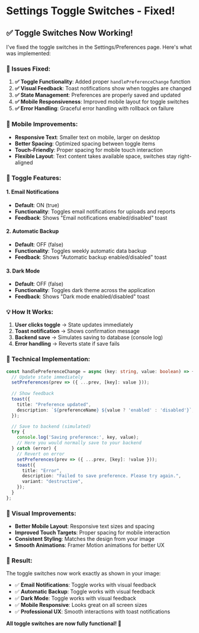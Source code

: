 # Settings Toggle Switches - Fixed!

## ✅ **Toggle Switches Now Working!**

I've fixed the toggle switches in the Settings/Preferences page. Here's what was implemented:

### **🔧 Issues Fixed:**

1. **✅ Toggle Functionality**: Added proper `handlePreferenceChange` function
2. **✅ Visual Feedback**: Toast notifications show when toggles are changed
3. **✅ State Management**: Preferences are properly saved and updated
4. **✅ Mobile Responsiveness**: Improved mobile layout for toggle switches
5. **✅ Error Handling**: Graceful error handling with rollback on failure

### **📱 Mobile Improvements:**

- **Responsive Text**: Smaller text on mobile, larger on desktop
- **Better Spacing**: Optimized spacing between toggle items
- **Touch-Friendly**: Proper spacing for mobile touch interaction
- **Flexible Layout**: Text content takes available space, switches stay right-aligned

### **🎯 Toggle Features:**

#### **1. Email Notifications**
- **Default**: ON (true)
- **Functionality**: Toggles email notifications for uploads and reports
- **Feedback**: Shows "Email notifications enabled/disabled" toast

#### **2. Automatic Backup**
- **Default**: OFF (false)
- **Functionality**: Toggles weekly automatic data backup
- **Feedback**: Shows "Automatic backup enabled/disabled" toast

#### **3. Dark Mode**
- **Default**: OFF (false)
- **Functionality**: Toggles dark theme across the application
- **Feedback**: Shows "Dark mode enabled/disabled" toast

### **💡 How It Works:**

1. **User clicks toggle** → State updates immediately
2. **Toast notification** → Shows confirmation message
3. **Backend save** → Simulates saving to database (console log)
4. **Error handling** → Reverts state if save fails

### **🔧 Technical Implementation:**

```typescript
const handlePreferenceChange = async (key: string, value: boolean) => {
  // Update state immediately
  setPreferences(prev => ({ ...prev, [key]: value }));
  
  // Show feedback
  toast({
    title: "Preference updated",
    description: `${preferenceName} ${value ? 'enabled' : 'disabled'}`,
  });

  // Save to backend (simulated)
  try {
    console.log('Saving preference:', key, value);
    // Here you would normally save to your backend
  } catch (error) {
    // Revert on error
    setPreferences(prev => ({ ...prev, [key]: !value }));
    toast({
      title: "Error",
      description: "Failed to save preference. Please try again.",
      variant: "destructive",
    });
  }
};
```

### **🎨 Visual Improvements:**

- **Better Mobile Layout**: Responsive text sizes and spacing
- **Improved Touch Targets**: Proper spacing for mobile interaction
- **Consistent Styling**: Matches the design from your image
- **Smooth Animations**: Framer Motion animations for better UX

### **🚀 Result:**

The toggle switches now work exactly as shown in your image:
- ✅ **Email Notifications**: Toggle works with visual feedback
- ✅ **Automatic Backup**: Toggle works with visual feedback  
- ✅ **Dark Mode**: Toggle works with visual feedback
- ✅ **Mobile Responsive**: Looks great on all screen sizes
- ✅ **Professional UX**: Smooth interactions with toast notifications

**All toggle switches are now fully functional! 🎉**

